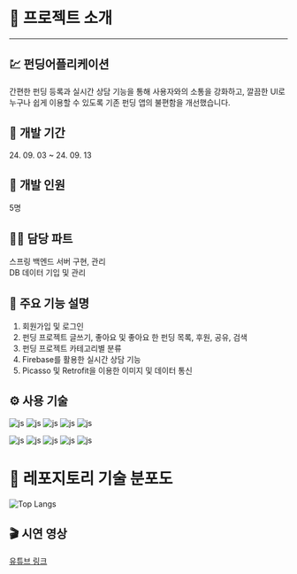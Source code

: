 <h1>🔔 프로젝트 소개</h1>
<hr>

<h2>💹 펀딩어플리케이션</h2>
간편한 펀딩 등록과 실시간 상담 기능을 통해 사용자와의 소통을 강화하고, 깔끔한 UI로 누구나 쉽게 이용할 수 있도록 기존 펀딩 앱의 불편함을 개선했습니다.
<br>

<h2>📅 개발 기간</h2>
24. 09. 03 ~ 24. 09. 13
<br>

<h2>👥 개발 인원</h2>
5명       
<br>

<h2>💁‍♂️ 담당 파트</h2>
스프링 백엔드 서버 구현, 관리
<br>
DB 데이터 기입 및 관리
<br>


<h2>📍 주요 기능 설명</h2>

1. 회원가입 및 로그인
2. 펀딩 프로젝트 글쓰기, 좋아요 및 좋아요 한 펀딩 목록, 후원, 공유, 검색
3. 펀딩 프로젝트 카테고리별 분류
4. Firebase를 활용한 실시간 상담 기능
5. Picasso 및 Retrofit을 이용한 이미지 및 데이터 통신


<h2>⚙️ 사용 기술</h2>

![js](https://img.shields.io/badge/Android-3DDC84?style=for-the-badge&logo=android&logoColor=white)
![js](https://img.shields.io/badge/Spring-6DB33F?style=for-the-badge&logo=spring&logoColor=white)
![js](https://img.shields.io/badge/MySQL-00000F?style=for-the-badge&logo=mysql&logoColor=white)
![js](https://img.shields.io/badge/GitHub-100000?style=for-the-badge&logo=github&logoColor=white)
![js](https://img.shields.io/badge/GIT-E44C30?style=for-the-badge&logo=git&logoColor=white)

![js](https://img.shields.io/badge/Kotlin-0095D5?&style=for-the-badge&logo=kotlin&logoColor=white)
![js](https://img.shields.io/badge/Java-ED8B00?style=for-the-badge&logo=openjdk&logoColor=white)
![js](https://img.shields.io/badge/JavaScript-F7DF1E?style=for-the-badge&logo=JavaScript&logoColor=white)
![js](https://img.shields.io/badge/React-20232A?style=for-the-badge&logo=react&logoColor=61DAFB)
![js](https://img.shields.io/badge/Sourcetree-0052CC?style=for-the-badge&logo=Sourcetree&logoColor=white)

<h1>🎢 레포지토리 기술 분포도</h1>

![Top Langs](https://github-readme-stats.vercel.app/api/top-langs/?username=anuraghazra&layout=compact)

<h2>🎬 시연 영상</h2>
<a href="https://youtu.be/5tcRJ-qJY5I">유튜브 링크</a>
